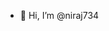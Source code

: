 - 👋 Hi, I’m @niraj734


<!---
niraj734/niraj734 is a ✨ special ✨ repository because its `README.md` (this file) appears on your GitHub profile.
You can click the Preview link to take a look at your changes.
--->
